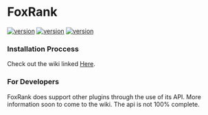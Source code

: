 # FoxRank
[![version](https://img.shields.io/badge/Version-1.5.1-purple)](https://github.com/Foxikle/FoxRank)
[![version](https://img.shields.io/badge/Release-v1.5.0-blue)](https://github.com/Foxikle/FoxRank/releases/tag/v1.5)
[![version](https://img.shields.io/badge/Wiki_Pages-2-green)](https://github.com/Foxikle/FoxRank/wiki)
### Installation Proccess
Check out the wiki linked [Here](https://github.com/Foxikle/FoxRank/wiki).

### For Developers
FoxRank does support other plugins through the use of its API.
More information soon to come to the wiki. The api is not 100% complete.

